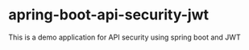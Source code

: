 # apring-boot-api-security-jwt
This is a demo application for API security using spring boot and JWT
